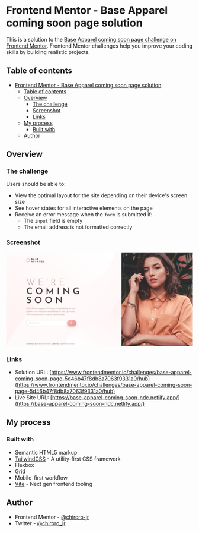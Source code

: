 # Frontend Mentor - Base Apparel coming soon page solution

This is a solution to the [Base Apparel coming soon page challenge on Frontend Mentor](https://www.frontendmentor.io/challenges/base-apparel-coming-soon-page-5d46b47f8db8a7063f9331a0). Frontend Mentor challenges help you improve your coding skills by building realistic projects.

## Table of contents

-   [Frontend Mentor - Base Apparel coming soon page solution](#frontend-mentor---base-apparel-coming-soon-page-solution)
    -   [Table of contents](#table-of-contents)
    -   [Overview](#overview)
        -   [The challenge](#the-challenge)
        -   [Screenshot](#screenshot)
        -   [Links](#links)
    -   [My process](#my-process)
        -   [Built with](#built-with)
    -   [Author](#author)

## Overview

### The challenge

Users should be able to:

-   View the optimal layout for the site depending on their device's screen size
-   See hover states for all interactive elements on the page
-   Receive an error message when the `form` is submitted if:
    -   The `input` field is empty
    -   The email address is not formatted correctly

### Screenshot

![](./design/screenshot.jpeg)

### Links

-   Solution URL: [https://www.frontendmentor.io/challenges/base-apparel-coming-soon-page-5d46b47f8db8a7063f9331a0/hub](https://www.frontendmentor.io/challenges/base-apparel-coming-soon-page-5d46b47f8db8a7063f9331a0/hub)
-   Live Site URL: [https://base-apparel-coming-soon-ndc.netlify.app/](https://base-apparel-coming-soon-ndc.netlify.app/)

## My process

### Built with

-   Semantic HTML5 markup
-   [TailwindCSS](https://tailwindcss.com/) - A utility-first CSS framework
-   Flexbox
-   Grid
-   Mobile-first workflow
-   [Vite](https://vitejs.dev/) - Next gen frontend tooling

## Author

-   Frontend Mentor - [@chiroro-jr](https://www.frontendmentor.io/profile/chiroro-jr)
-   Twitter - [@chiroro_jr](https://www.twitter.com/chiroro_jr)
